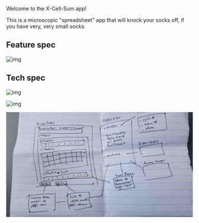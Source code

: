 Welcome to the X-Cell-Sum app!

This is a microscopic "spreadsheet" app that will knock your socks off, if you have very, very small socks.

## Feature spec

![img](http://i.imgur.com/FK38VUZh.jpg)

## Tech spec

![img](http://i.imgur.com/bOiihOCl.jpg)

![img](http://i.imgur.com/9DBgLu3l.jpg)

![img](client/graph.jpg)